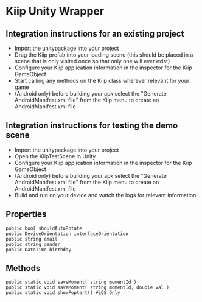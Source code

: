 # Kiip Unity Wrapper

## Integration instructions for an existing project

- Import the unitypackage into your project
- Drag the Kiip prefab into your loading scene (this should be placed in a scene that is only visited once so that only one will ever exist)
- Configure your Kiip application information in the inspector for the Kiip GameObject
- Start calling any methods on the Kiip class wherever relevant for your game
- (Android only) before building your apk select the "Generate AndroidManifest.xml file" from the Kiip menu to create an AndroidManifest.xml file

## Integration instructions for testing the demo scene

- Import the unitypackage into your project
- Open the KiipTestScene in Unity
- Configure your Kiip application information in the inspector for the Kiip GameObject
- (Android only) before building your apk select the "Generate AndroidManifest.xml file" from the Kiip menu to create an AndroidManifest.xml file
- Build and run on your device and watch the logs for relevant information


## Properties

    public bool shouldAutoRotate
    public DeviceOrientation interfaceOrientation
    public string email
    public string gender
    public DateTime birthday

## Methods

    public static void saveMoment( string momentId )
    public static void saveMoment( string momentId, double val )
    public static void showPoptart() #iOS Only